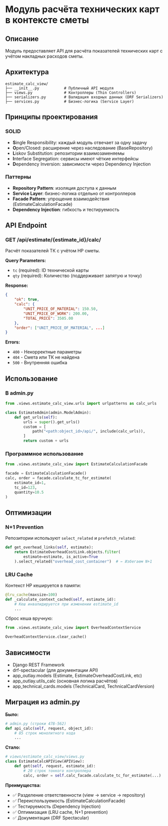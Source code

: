 # Модуль расчёта технических карт в контексте сметы

## Описание

Модуль предоставляет API для расчёта показателей технических карт с учётом накладных расходов сметы.

## Архитектура

```
estimate_calc_view/
├── __init__.py           # Публичный API модуля
├── views.py              # Контроллеры (Thin Controllers)
├── serializers.py        # Валидация входных данных (DRF Serializers)
├── services.py           # Бизнес-логика (Service Layer)

```

## Принципы проектирования

### SOLID

- **S**ingle Responsibility: каждый модуль отвечает за одну задачу
- **O**pen/Closed: расширение через наследование (BaseRepository)
- **L**iskov Substitution: репозитории взаимозаменяемы
- **I**nterface Segregation: сервисы имеют чёткие интерфейсы
- **D**ependency Inversion: зависимости через Dependency Injection

### Паттерны

- **Repository Pattern**: изоляция доступа к данным
- **Service Layer**: бизнес-логика отдельно от контроллеров
- **Facade Pattern**: упрощение взаимодействия (EstimateCalculationFacade)
- **Dependency Injection**: гибкость и тестируемость

## API Endpoint

### GET /api/estimate/{estimate_id}/calc/

Расчёт показателей ТК с учётом НР сметы.

**Query Parameters:**
- `tc` (required): ID технической карты
- `qty` (required): Количество (поддерживает запятую и точку)

**Response:**
```json
{
    "ok": true,
    "calc": {
        "UNIT_PRICE_OF_MATERIAL": 150.50,
        "UNIT_PRICE_OF_WORK": 200.00,
        "TOTAL_PRICE": 3505.00
    },
    "order": ["UNIT_PRICE_OF_MATERIAL", ...]
}
```

**Errors:**
- `400` - Некорректные параметры
- `404` - Смета или ТК не найдена
- `500` - Внутренняя ошибка

## Использование

### В admin.py

```python
from .views.estimate_calc_view.urls import urlpatterns as calc_urls

class EstimateAdmin(admin.ModelAdmin):
    def get_urls(self):
        urls = super().get_urls()
        custom = [
            path("<path:object_id>/api/", include(calc_urls)),
        ]
        return custom + urls
```

### Программное использование

```python
from .views.estimate_calc_view import EstimateCalculationFacade

facade = EstimateCalculationFacade()
calc, order = facade.calculate_tc_for_estimate(
    estimate_id=1,
    tc_id=123,
    quantity=10.5
)
```

## Оптимизации

### N+1 Prevention

Репозитории используют `select_related` и `prefetch_related`:

```python
def get_overhead_links(self, estimate):
    return EstimateOverheadCostLink.objects.filter(
        estimate=estimate, is_active=True
    ).select_related("overhead_cost_container")  # ← Избегаем N+1
```

### LRU Cache

Контекст НР кешируется в памяти:

```python
@lru_cache(maxsize=100)
def _calculate_context_cached(self, estimate_id):
    # Кеш инвалидируется при изменении estimate_id
    ...
```

Сброс кеша вручную:

```python
from .views.estimate_calc_view import OverheadContextService

OverheadContextService.clear_cache()
```

## Зависимости

- Django REST Framework
- drf-spectacular (для документации API)
- app_outlay.models (Estimate, EstimateOverheadCostLink, etc)
- app_outlay.utils_calc (основная логика расчётов)
- app_technical_cards.models (TechnicalCard, TechnicalCardVersion)

## Миграция из admin.py

**Было:**
```python
# admin.py (строки 478-562)
def api_calc(self, request, object_id):
    # 85 строк монолитного кода
    ...
```

**Стало:**
```python
# views/estimate_calc_view/views.py
class EstimateCalcAPIView(APIView):
    def get(self, request, estimate_id):
        # 20 строк тонкого контроллера
        calc, order = self.calc_facade.calculate_tc_for_estimate(...)
```

**Преимущества:**
- ✅ Разделение ответственности (view → service → repository)
- ✅ Переиспользуемость (EstimateCalculationFacade)
- ✅ Тестируемость (Dependency Injection)
- ✅ Оптимизация (LRU cache, N+1 prevention)
- ✅ Документация (DRF Spectacular)